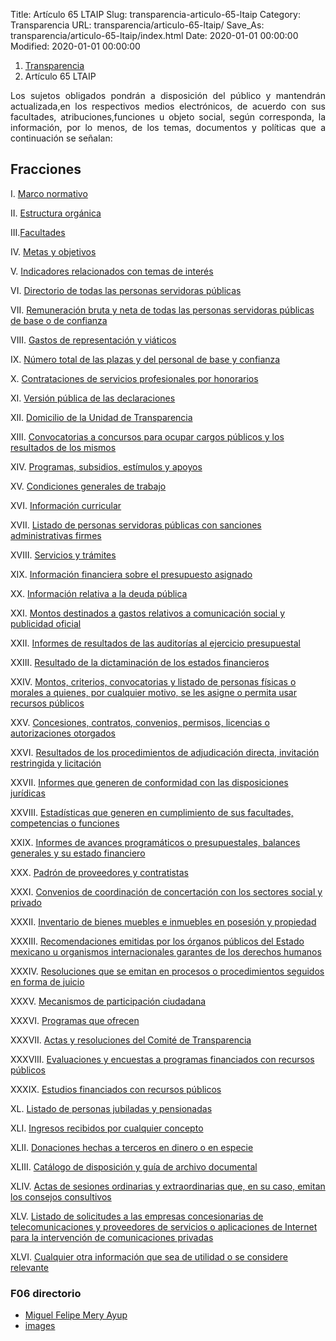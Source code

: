 Title: Artículo 65 LTAIP
Slug: transparencia-articulo-65-ltaip
Category: Transparencia
URL: transparencia/articulo-65-ltaip/
Save_As: transparencia/articulo-65-ltaip/index.html
Date: 2020-01-01 00:00:00
Modified: 2020-01-01 00:00:00


<nav aria-label="breadcrumb">
<ol class="breadcrumb">
<li class="breadcrumb-item"><a href="../">Transparencia</a></li>
<li class="breadcrumb-item active" aria-current="page">Artículo 65 LTAIP</li>
</ol>
</nav>

<center>
    <p align="justify">
Los sujetos obligados pondrán a disposición del público y mantendrán actualizada,en los respectivos medios electrónicos, de acuerdo con sus facultades, atribuciones,funciones u objeto social, según corresponda, la información, por lo menos, de los temas, documentos y políticas que a continuación se señalan:
 </p>
</center>


## Fracciones

I. [Marco normativo](f01-marco-normativo/)

II. [Estructura orgánica](f02-estructura-organica/)  

III.[Facultades](f03-facultades/) 

IV. [Metas y objetivos](f04-metas-y-objetivos/)

V. [Indicadores relacionados con temas de interés](f05-indicadores-relacionados-con-temas-de-interes-/)

VI. [Directorio de todas las personas servidoras públicas](f06-directorio/)

VII. [Remuneración bruta y neta de todas las personas servidoras públicas de base o de confianza](f07-remuneracion/)

VIII. [Gastos de representación y viáticos](f08-gastos-de-representacion-y-viaticos/) 

IX. [Número total de las plazas y del personal de base y confianza](f09-numero-total-de-las-plazas/)

X. [Contrataciones de servicios profesionales por honorarios](f10-contrataciones-de-servicios-profesionales/)

XI. [Versión pública de las declaraciones](f11-version-publica-de-las-declaraciones/)

XII. [Domicilio de la Unidad de Transparencia](f12-domicilio-de-la-unidad-de-transparencia/)

XIII. [Convocatorias a concursos para ocupar cargos públicos y los resultados de los mismos](f13-convocatorias-a-concursos-para-ocupar-cargos-publicos/)

XIV. [Programas, subsidios, estímulos y apoyos](f14-programas-subsidios/)

XV. [Condiciones generales de trabajo](f15-condiciones-generales-de-trabajo/)

XVI. [Información curricular](f16-informacion-curricuar/)

XVII. [Listado de personas servidoras públicas con sanciones administrativas firmes](f17-sanciones/)

XVIII. [Servicios y trámites](f18-servicios-y-tramites/)

XIX. [Información financiera sobre el presupuesto asignado](f19-presupuesto/)

XX. [Información relativa a la deuda pública](f20-deuda-publica/)

XXI. [Montos destinados a gastos relativos a comunicación social y publicidad oficial](f21-gastos-comunicacion-social/)

XXII. [Informes de resultados de las auditorías al ejercicio presupuestal](f22-auditorias/)

XXIII. [Resultado de la dictaminación de los estados financieros](f23-estados-financieros/)

XXIV. [Montos, criterios, convocatorias y listado de personas físicas o morales a quienes, por cualquier motivo, se les asigne o permita usar recursos públicos](f24-montos-recursos-publicos/) 

XXV. [Concesiones, contratos, convenios, permisos, licencias o autorizaciones otorgados](f25-concesiones-contratos-convenios/)

XXVI. [Resultados de los procedimientos de adjudicación directa, invitación restringida y licitación](f26-adjudicaciones/)

XXVII. [Informes que generen de conformidad con las disposiciones jurídicas](f27-informes/)

XXVIII. [Estadísticas que generen en cumplimiento de sus facultades, competencias o funciones](f28-estadisticas/) 

XXIX. [Informes de avances programáticos o presupuestales, balances generales y su estado financiero](f29-balances-generales/)

XXX. [Padrón de proveedores y contratistas](f30-padron-de-proveedores/) 

XXXI. [Convenios de coordinación de concertación con los sectores social y privado](f31-convenios-de-coordinacion/) 

XXXII. [Inventario de bienes muebles e inmuebles en posesión y propiedad](f32-inventario-de-bienes/)

XXXIII. [Recomendaciones emitidas por los órganos públicos del Estado mexicano u organismos internacionales garantes de los derechos humanos](f33-recomendaciones/)

XXXIV. [Resoluciones que se emitan en procesos o procedimientos seguidos en forma de juicio](f34-resoluciones/) 

XXXV. [Mecanismos de participación ciudadana](f35-mecanismos-de-participacion/) 

XXXVI. [Programas que ofrecen](f36-programas-que-ofrecen/)

XXXVII. [Actas y resoluciones del Comité de Transparencia](f37-actas-y-resoluciones-del-ct/)

XXXVIII. [Evaluaciones y encuestas a programas financiados con recursos públicos](f38-evaluaciones-y-encuestas/)

XXXIX. [Estudios financiados con recursos públicos](f39-estudios-financiados/) 

XL. [Listado de personas jubiladas y pensionadas](f40-pensiones/)

XLI. [Ingresos recibidos por cualquier concepto](f41-ingresos-recibidos/)

XLII. [Donaciones hechas a terceros en dinero o en especie](f42-donaciones/)

XLIII. [Catálogo de disposición y guía de archivo documental](f43-archivos-documentales/)

XLIV. [Actas de sesiones ordinarias y extraordinarias que, en su caso, emitan los consejos consultivos](f44-actas-de-sesiones-ordinarias/) 

XLV. [Listado de solicitudes a las empresas concesionarias de telecomunicaciones y proveedores de servicios o aplicaciones de Internet para la intervención de comunicaciones privadas](f45-telecomunicaciones/)

XLVI. [Cualquier otra información que sea de utilidad o se considere relevante](f46-otra-informacion/)

### F06 directorio

- [Miguel Felipe Mery Ayup](f06-directorio/miguel-felipe-mery-ayup/)
- [images](f06-directorio/images/)